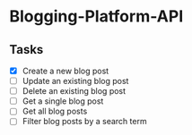 # Blogging-Platform-API

## Tasks

- [x] Create a new blog post
- [ ] Update an existing blog post
- [ ] Delete an existing blog post
- [ ] Get a single blog post
- [ ] Get all blog posts
- [ ] Filter blog posts by a search term